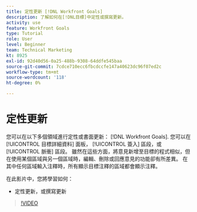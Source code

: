 ```yaml
---
title: 定性更新 [!DNL Workfront Goals]
description: 了解如何在[!DNL目標]中定性或撰寫更新。
activity: use
feature: Workfront Goals
type: Tutorial
role: User
level: Beginner
team: Technical Marketing
kt: 8925
exl-id: 92d40d56-0a25-488b-9308-64ddfe545baa
source-git-commit: 7cdce710ecc6fbcdccfe147a40623dc96f07ed2c
workflow-type: tm+mt
source-wordcount: '118'
ht-degree: 0%

---
```


# 定性更新

您可以在以下多個領域進行定性或書面更新： [!DNL Workfront Goals]. 您可以在 [!UICONTROL 目標詳細資料] 面板， [!UICONTROL 簽入] 區段，或 [!UICONTROL 脈衝] 區段。 雖然在這些方面，將意見新增至目標的程式相似，但在使用某個區域與另一個區域時，編輯、刪除或回應意見的功能卻有所差異。 在其中任何區域輸入注釋時，所有顯示目標注釋的區域都會顯示注釋。

在此影片中，您將學習如何：

* 定性更新，或撰寫更新

>[!VIDEO](https://video.tv.adobe.com/v/335197/?quality=12)
